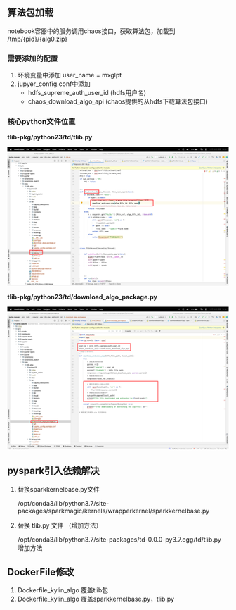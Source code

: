 ## 算法包加载

notebook容器中的服务调用chaos接口，获取算法包，加载到 /tmp/{pid}/{alg0.zip}

### 需要添加的配置

1. 环境变量中添加 user_name = mxglpt
2. jupyer_config.conf中添加
	* hdfs_supreme_auth_user_id (hdfs用户名)
	* chaos_download_algo_api (chaos提供的从hdfs下载算法包接口)

### 核心python文件位置

**tlib-pkg/python23/td/tlib.py** 

![image-20231215152110824](./自定义算法引用问题解决.assets/image-20231215152110824.png)

**tlib-pkg/python23/td/download_algo_package.py**

![image-20231215153828342](./自定义算法引用问题解决.assets/image-20231215153828342.png)

## pyspark引入依赖解决

1. 替换sparkkernelbase.py文件

	/opt/conda3/lib/python3.7/site-packages/sparkmagic/kernels/wrapperkernel/sparkkernelbase.py

2. 替换 tlib.py 文件 （增加方法）

	/opt/conda3/lib/python3.7/site-packages/td-0.0.0-py3.7.egg/td/tlib.py 增加方法

## DockerFile修改

1. Dockerfile_kylin_algo 覆盖tlib包
1. Dockerfile_kylin_algo 覆盖sparkkernelbase.py，tlib.py